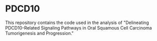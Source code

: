 # PDCD10
This repository contains the code used in the analysis of "Delineating PDCD10-Related Signaling Pathways in Oral Squamous Cell Carcinoma Tumorigenesis and Progression."
